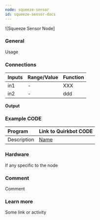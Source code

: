 ```yaml
---
node: squeeze-sensor
id: squeeze-sensor-docs
---
```


![Squeeze Sensor Node]

### General
Usage

### Connections

Inputs     | Range/Value       | Function
:----------|:------------------|:--------
in1        | -                 |  XXX
in2        | -                 | ddd

**Output**

### Example CODE

Program | Link to Quirkbot CODE
:-------|:---------------------
Description | [Name](http://code.quirkbot.com/program/ "Go to Quirkbot CODE")

### Hardware
If any specific to the node

### Comment
Comment

### Learn more
Some link or activity
